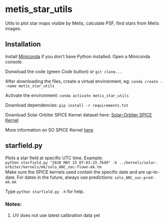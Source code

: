 # metis_star_utils
Utils to plot star maps visible by Metis, calculate PSF, find stars from Metis images.

## Installation
Install [Miniconda](https://docs.conda.io/en/latest/miniconda.html) if you don't have Python installed. Open a Miniconda console.

Donwload the code (green *Code* button) or `git clone...`

After downloading the files, create a virtual environment, eg:
`conda create --name metis_star_utils`

Activate the environment:
`conda activate metis_star_utils`

Download dependencies:
`pip install -r requirements.txt`

Download Solar Orbiter SPICE Kernel dataset here: [Solar-Orbiter SPICE Kernel](https://repos.cosmos.esa.int/socci/rest/api/latest/projects/SPICE_KERNELS/repos/solar-orbiter/archive?format=zip)

More information on SO SPICE Kernel [here](https://www.cosmos.esa.int/web/spice/solar-orbiter)

## starfield.py
Plots a star field at specific UTC time. Example:  
`python starfield.py "2020 MAY 15 07:03:33.7649" -k ../kernels/solar-orbiter/kernels/mk/solo_ANC_soc-flown-mk.tm`  
Make sure the SPICE kernels used contain the specific date and are up-to-date. For dates in the future, always use predictions: `solo_ANC_soc-pred-mk.mk`

Type `python starfield.py -h` for help.

### Notes:
1. UV does not use latest calibration data yet
